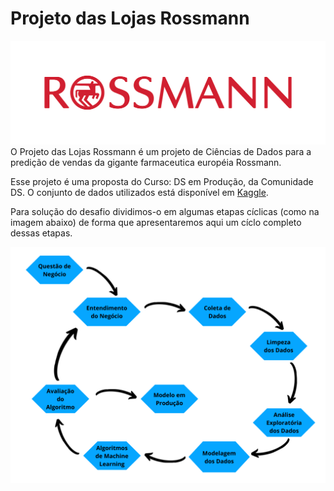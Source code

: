 # Projeto das Lojas Rossmann
![alt text](https://github.com/jonasbarletta/ds_em_producao/blob/main/img/rossmann_logo.png)
O Projeto das Lojas Rossmann é um projeto de Ciências de Dados para a predição de vendas da gigante farmaceutica européia Rossmann. 

Esse projeto é uma proposta do Curso: DS em Produção, da Comunidade DS. O conjunto de dados utilizados está disponível em [Kaggle](https://www.kaggle.com/c/rossmann-store-sales).

Para solução do desafio dividimos-o em algumas etapas cíclicas (como na imagem abaixo) de forma que apresentaremos aqui um cíclo completo dessas etapas.

![alt text](https://github.com/jonasbarletta/ds_em_producao/blob/main/img/Questao%20de%20Negocio%20(1).png)

